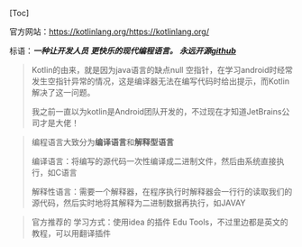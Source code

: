 [Toc]

官方网站：https://kotlinlang.org/https://kotlinlang.org/

标语：***一种让开发人员***
***更快乐的现代编程语言。***
***永远开源[github](https://github.com/JetBrains/kotlin)***

> Kotlin的由来，就是因为java语言的缺点null 空指针，在学习android时经常发生空指针异常的情况，这是编译器无法在编写代码时给出提示，而Kotlin解决了这一问题。
>
> 我之前一直以为kotlin是Android团队开发的，不过现在才知道JetBrains公司才是大佬！

> 编程语言大致分为**编译语言**和**解释型语言**
>
> 编译语言：将编写的源代码一次性编译成二进制文件，然后由系统直接执行，如C语言
>
> 解释性语言：需要一个解释器，在程序执行时解释器会一行行的读取我们的源代码，然后实时地将其解释为二进制数据再执行，如JAVAY

> 官方推荐的 学习方式：使用idea 的插件 Edu Tools，不过里边都是英文的教程，可以用翻译插件
>

